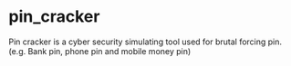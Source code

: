 # pin_cracker
Pin cracker is a cyber security simulating tool used for brutal forcing pin. (e.g. Bank pin, phone pin and mobile money pin)
